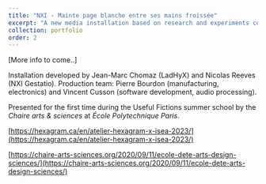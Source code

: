 ```yaml
---
title: "NXI - Mainte page blanche entre ses mains froissée"
excerpt: "A new media installation based on research and experiments conducted on the transitory and ephemeral forms of natural and physical elements such as mist. <br/><img src='/images/mbp_small.jpeg'>"
collection: portfolio
order: 2
---
```


[More info to come..]

Installation developed by Jean-Marc Chomaz (LadHyX) and Nicolas Reeves (NXI Gestatio).
Production team: Pierre Bourdon (manufacturing, electronics) and Vincent Cusson (software development, audio processing).

Presented for the first time during the Useful Fictions summer school by the *Chaire arts & sciences* at *École Polytechnique Paris*.

[https://hexagram.ca/en/atelier-hexagram-x-isea-2023/](https://hexagram.ca/en/atelier-hexagram-x-isea-2023/)

[https://chaire-arts-sciences.org/2020/09/11/ecole-dete-arts-design-sciences/](https://chaire-arts-sciences.org/2020/09/11/ecole-dete-arts-design-sciences/)

